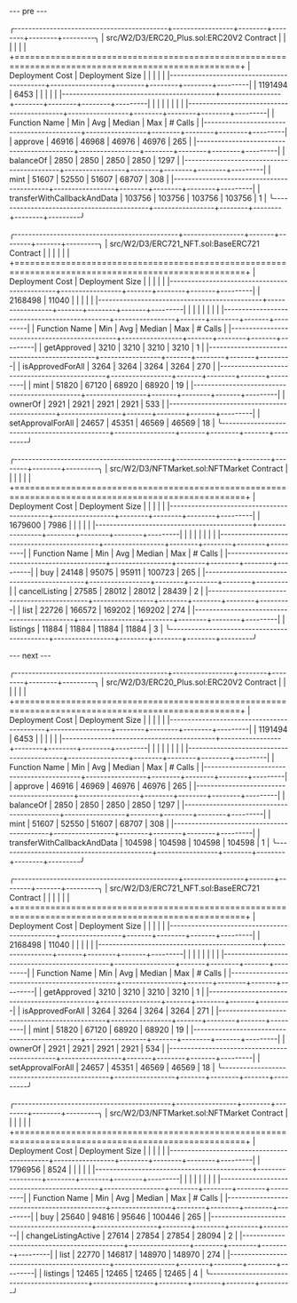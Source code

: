 <!--
 * @Author: dreamworks.cnn@gmail.com
 * @Date: 2025-07-30 17:56:27
 * @LastEditors: dreamworks.cnn@gmail.com
 * @LastEditTime: 2025-07-30 19:18:32
 * @FilePath: /web3-foundry-prj/src/W4/D3/NFTMarketUpdate.md
 * @Description: 
 * 
 * Copyright (c) 2025 by ${git_name_email}, All Rights Reserved. 
-->
--- pre ---

╭-------------------------------------------+-----------------+--------+--------+--------+---------╮
| src/W2/D3/ERC20_Plus.sol:ERC20V2 Contract |                 |        |        |        |         |
+==================================================================================================+
| Deployment Cost                           | Deployment Size |        |        |        |         |
|-------------------------------------------+-----------------+--------+--------+--------+---------|
| 1191494                                   | 6453            |        |        |        |         |
|-------------------------------------------+-----------------+--------+--------+--------+---------|
|                                           |                 |        |        |        |         |
|-------------------------------------------+-----------------+--------+--------+--------+---------|
| Function Name                             | Min             | Avg    | Median | Max    | # Calls |
|-------------------------------------------+-----------------+--------+--------+--------+---------|
| approve                                   | 46916           | 46968  | 46976  | 46976  | 265     |
|-------------------------------------------+-----------------+--------+--------+--------+---------|
| balanceOf                                 | 2850            | 2850   | 2850   | 2850   | 1297    |
|-------------------------------------------+-----------------+--------+--------+--------+---------|
| mint                                      | 51607           | 52550  | 51607  | 68707  | 308     |
|-------------------------------------------+-----------------+--------+--------+--------+---------|
| transferWithCallbackAndData               | 103756          | 103756 | 103756 | 103756 | 1       |
╰-------------------------------------------+-----------------+--------+--------+--------+---------╯

╭----------------------------------------------+-----------------+-------+--------+-------+---------╮
| src/W2/D3/ERC721_NFT.sol:BaseERC721 Contract |                 |       |        |       |         |
+===================================================================================================+
| Deployment Cost                              | Deployment Size |       |        |       |         |
|----------------------------------------------+-----------------+-------+--------+-------+---------|
| 2168498                                      | 11040           |       |        |       |         |
|----------------------------------------------+-----------------+-------+--------+-------+---------|
|                                              |                 |       |        |       |         |
|----------------------------------------------+-----------------+-------+--------+-------+---------|
| Function Name                                | Min             | Avg   | Median | Max   | # Calls |
|----------------------------------------------+-----------------+-------+--------+-------+---------|
| getApproved                                  | 3210            | 3210  | 3210   | 3210  | 1       |
|----------------------------------------------+-----------------+-------+--------+-------+---------|
| isApprovedForAll                             | 3264            | 3264  | 3264   | 3264  | 270     |
|----------------------------------------------+-----------------+-------+--------+-------+---------|
| mint                                         | 51820           | 67120 | 68920  | 68920 | 19      |
|----------------------------------------------+-----------------+-------+--------+-------+---------|
| ownerOf                                      | 2921            | 2921  | 2921   | 2921  | 533     |
|----------------------------------------------+-----------------+-------+--------+-------+---------|
| setApprovalForAll                            | 24657           | 45351 | 46569  | 46569 | 18      |
╰----------------------------------------------+-----------------+-------+--------+-------+---------╯

╭--------------------------------------------+-----------------+--------+--------+--------+---------╮
| src/W2/D3/NFTMarket.sol:NFTMarket Contract |                 |        |        |        |         |
+===================================================================================================+
| Deployment Cost                            | Deployment Size |        |        |        |         |
|--------------------------------------------+-----------------+--------+--------+--------+---------|
| 1679600                                    | 7986            |        |        |        |         |
|--------------------------------------------+-----------------+--------+--------+--------+---------|
|                                            |                 |        |        |        |         |
|--------------------------------------------+-----------------+--------+--------+--------+---------|
| Function Name                              | Min             | Avg    | Median | Max    | # Calls |
|--------------------------------------------+-----------------+--------+--------+--------+---------|
| buy                                        | 24148           | 95075  | 95911  | 100723 | 265     |
|--------------------------------------------+-----------------+--------+--------+--------+---------|
| cancelListing                              | 27585           | 28012  | 28012  | 28439  | 2       |
|--------------------------------------------+-----------------+--------+--------+--------+---------|
| list                                       | 22726           | 166572 | 169202 | 169202 | 274     |
|--------------------------------------------+-----------------+--------+--------+--------+---------|
| listings                                   | 11884           | 11884  | 11884  | 11884  | 3       |
╰--------------------------------------------+-----------------+--------+--------+--------+---------╯


--- next ---


╭-------------------------------------------+-----------------+--------+--------+--------+---------╮
| src/W2/D3/ERC20_Plus.sol:ERC20V2 Contract |                 |        |        |        |         |
+==================================================================================================+
| Deployment Cost                           | Deployment Size |        |        |        |         |
|-------------------------------------------+-----------------+--------+--------+--------+---------|
| 1191494                                   | 6453            |        |        |        |         |
|-------------------------------------------+-----------------+--------+--------+--------+---------|
|                                           |                 |        |        |        |         |
|-------------------------------------------+-----------------+--------+--------+--------+---------|
| Function Name                             | Min             | Avg    | Median | Max    | # Calls |
|-------------------------------------------+-----------------+--------+--------+--------+---------|
| approve                                   | 46916           | 46969  | 46976  | 46976  | 265     |
|-------------------------------------------+-----------------+--------+--------+--------+---------|
| balanceOf                                 | 2850            | 2850   | 2850   | 2850   | 1297    |
|-------------------------------------------+-----------------+--------+--------+--------+---------|
| mint                                      | 51607           | 52550  | 51607  | 68707  | 308     |
|-------------------------------------------+-----------------+--------+--------+--------+---------|
| transferWithCallbackAndData               | 104598          | 104598 | 104598 | 104598 | 1       |
╰-------------------------------------------+-----------------+--------+--------+--------+---------╯

╭----------------------------------------------+-----------------+-------+--------+-------+---------╮
| src/W2/D3/ERC721_NFT.sol:BaseERC721 Contract |                 |       |        |       |         |
+===================================================================================================+
| Deployment Cost                              | Deployment Size |       |        |       |         |
|----------------------------------------------+-----------------+-------+--------+-------+---------|
| 2168498                                      | 11040           |       |        |       |         |
|----------------------------------------------+-----------------+-------+--------+-------+---------|
|                                              |                 |       |        |       |         |
|----------------------------------------------+-----------------+-------+--------+-------+---------|
| Function Name                                | Min             | Avg   | Median | Max   | # Calls |
|----------------------------------------------+-----------------+-------+--------+-------+---------|
| getApproved                                  | 3210            | 3210  | 3210   | 3210  | 1       |
|----------------------------------------------+-----------------+-------+--------+-------+---------|
| isApprovedForAll                             | 3264            | 3264  | 3264   | 3264  | 271     |
|----------------------------------------------+-----------------+-------+--------+-------+---------|
| mint                                         | 51820           | 67120 | 68920  | 68920 | 19      |
|----------------------------------------------+-----------------+-------+--------+-------+---------|
| ownerOf                                      | 2921            | 2921  | 2921   | 2921  | 534     |
|----------------------------------------------+-----------------+-------+--------+-------+---------|
| setApprovalForAll                            | 24657           | 45351 | 46569  | 46569 | 18      |
╰----------------------------------------------+-----------------+-------+--------+-------+---------╯

╭--------------------------------------------+-----------------+--------+--------+--------+---------╮
| src/W2/D3/NFTMarket.sol:NFTMarket Contract |                 |        |        |        |         |
+===================================================================================================+
| Deployment Cost                            | Deployment Size |        |        |        |         |
|--------------------------------------------+-----------------+--------+--------+--------+---------|
| 1796956                                    | 8524            |        |        |        |         |
|--------------------------------------------+-----------------+--------+--------+--------+---------|
|                                            |                 |        |        |        |         |
|--------------------------------------------+-----------------+--------+--------+--------+---------|
| Function Name                              | Min             | Avg    | Median | Max    | # Calls |
|--------------------------------------------+-----------------+--------+--------+--------+---------|
| buy                                        | 25640           | 94816  | 95646  | 100446 | 265     |
|--------------------------------------------+-----------------+--------+--------+--------+---------|
| changeListingActive                        | 27614           | 27854  | 27854  | 28094  | 2       |
|--------------------------------------------+-----------------+--------+--------+--------+---------|
| list                                       | 22770           | 146817 | 148970 | 148970 | 274     |
|--------------------------------------------+-----------------+--------+--------+--------+---------|
| listings                                   | 12465           | 12465  | 12465  | 12465  | 4       |
╰--------------------------------------------+-----------------+--------+--------+--------+---------╯
